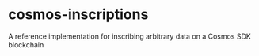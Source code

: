 # cosmos-inscriptions
A reference implementation for inscribing arbitrary data on a Cosmos SDK blockchain
